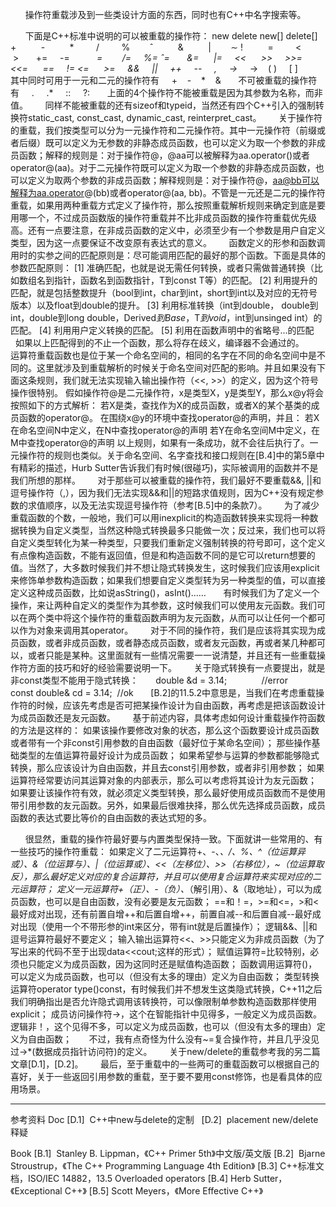       操作符重载涉及到一些类设计方面的东西，同时也有C++中名字搜索等。

      下面是C++标准中说明的可以被重载的操作符：
    new delete new[] delete[]
    +          -          *         /         %        ˆ          &          |        ∼
    !          =         <        >       +=     -=           *=        /=     %=
    ˆ=       &=      |=     <<      >>     >>=     <<=      ==     !=
    <=      >=     &&     ||     ++     --     ,     ->*     ->    ( )     [ ] 
      其中同时可用于一元和二元的操作符有     +    -    *    &
      不可被重载的操作符有     .     .*     ::     ?:
      上面的4个操作符不能被重载是因为其参数为名称，而非值。
      同样不能被重载的还有sizeof和typeid，当然还有四个C++引入的强制转换符static_cast, const_cast, dynamic_cast, reinterpret_cast。
      关于操作符的重载，我们按类型可以分为一元操作符和二元操作符。其中一元操作符（前缀或者后缀）既可以定义为无参数的非静态成员函数，也可以定义为取一个参数的非成员函数；解释的规则是：对于操作符@，@aa可以被解释为aa.operator()或者operator@(aa)。对于二元操作符既可以定义为取一个参数的非静态成员函数，也可以定义为取两个参数的非成员函数；解释规则是：对于操作符@，aa@bb可以解释为aa.operator@(bb)或者operator@(aa, bb)。不管是一元还是二元的操作符重载，如果用两种重载方式定义了操作符，那么按照重载解析规则来确定到底是要用哪一个，不过成员函数版的操作符重载并不比非成员函数的操作符重载优先级高。还有一点要注意，在非成员函数的定义中，必须至少有一个参数是用户自定义类型，因为这一点要保证不改变原有表达式的意义。
      函数定义的形参和函数调用时的实参之间的匹配原则是：尽可能调用匹配的最好的那个函数。下面是具体的参数匹配原则：
[1] 准确匹配，也就是说无需任何转换，或者只需做普通转换（比如数组名到指针，函数名到函数指针，T到const T等）的匹配。
[2] 利用提升的匹配，就是包括整数提升（bool到int，char到int，short到int以及对应的无符号版本）以及float到double的提升。
[3] 利用标准转换（int到double， double到int，double到long double，Derived*到Base*，T*到void*，int到unsinged int）的匹配。
[4] 利用用户定义转换的匹配。
[5] 利用在函数声明中的省略号...的匹配
      如果以上匹配得到的不止一个函数，那么将存在歧义，编译器不会通过的。
      运算符重载函数也是位于某一个命名空间的，相同的名字在不同的命名空间中是不同的。这里就涉及到重载解析的时候关于命名空间对匹配的影响。并且如果没有下面这条规则，我们就无法实现输入输出操作符（<<, >>）的定义，因为这个符号操作很特别。
假如操作符@是二元操作符，x是类型X，y是类型Y，那么x@y将会按照如下的方式解析：
若X是类，查找作为X的成员函数，或者X的某个基类的成员函数的operator@。
在围绕x@y的环境中查找operator@的声明，并且：
若X在命名空间N中定义，在N中查找operator@的声明
若Y在命名空间M中定义，在M中查找operator@的声明
以上规则，如果有一条成功，就不会往后执行了。一元操作符的规则也类似。关于命名空间、名字查找和接口规则在[B.4]中的第5章中有精彩的描述，Hurb Sutter告诉我们有时候(很碰巧)，实际被调用的函数并不是我们所想的那样。
      对于那些可以被重载的操作符，我们最好不要重载&&, ||和逗号操作符（,），因为我们无法实现&&和||的短路求值规则，因为C++没有规定参数的求值顺序，以及无法实现逗号操作符（参考[B.5]中的条款7）。
      为了减少重载函数的个数，一般地，我们可以用inexplicit的构造函数转换来实现将一种数据转换为自定义类型，当然这种隐式转换最多只能做一次；反过来，我们也可以将自定义类型转化为某一种类型，只要我们重新定义强制转换的符号即可，这个定义有点像构造函数，不能有返回值，但是和构造函数不同的是它可以return想要的值。当然了，大多数时候我们并不想让隐式转换发生，这时候我们应该用explicit来修饰单参数构造函数；如果我们想要自定义类型转为另一种类型的值，可以直接定义这种成员函数，比如说asString()，asInt()……
      有时候我们为了定义一个操作，来让两种自定义的类型作为其参数，这时候我们可以使用友元函数。我们可以在两个类中将这个操作符的重载函数声明为友元函数，从而可以让任何一个都可以作为对象来调用其operator。
      对于不同的操作符，我们是应该将其实现为成员函数，或者非成员函数，或者静态成员函数，或者友元函数，再或者某几种都可以，或者只能是某种。这里面就有一些情况需要一一说清楚，并且还有一些重载操作符方面的技巧和好的经验需要说明一下。
      关于隐式转换有一点要提出，就是非const类型不能用于隐式转换：
      double &d = 3.14;              //error
      const double& cd = 3.14;  //ok
      [B.2]的11.5.2中意思是，当我们在考虑重载操作符的时候，应该先考虑是否可把某操作设计为自由函数，再考虑是把该函数设计为成员函数还是友元函数。
      基于前述内容，具体考虑如何设计重载操作符函数的方法是这样的：
如果该操作要修改对象的状态，那么这个函数要设计成员函数或者带有一个非const引用参数的自由函数（最好位于某命名空间）；
那些操作基础类型的左值运算符最好设计为成员函数；
如果希望参与运算的参数都能够隐式转换，那么应该设计为自由函数，并且去const引用参数，或者非引用参数；
如果运算符经常要访问其运算对象的内部表示，那么可以考虑将其设计为友元函数；
如果要让该操作符有效，就必须定义类型转换，那么最好使用成员函数而不是使用带引用参数的友元函数。另外，如果最后很难抉择，那么优先选择成员函数，成员函数的表达式要比等价的自由函数的表达式短的多。

      很显然，重载的操作符最好要与内置类型保持一致。下面就讲一些常用的、有一些技巧的操作符重载：
如果定义了二元运算符+、-、*、/、%、^（位运算异或）、&（位运算与）、|（位运算或）、<<（左移位）、>>（右移位），~（位运算取反），那么最好定义对应的复合运算符，并且可以使用复合运算符来实现对应的二元运算符；
定义一元运算符+（正）、-（负）、*（解引用）、&（取地址），可以为成员函数，也可以是自由函数，没有必要是友元函数；
==和！=，>=和<=，>和<最好成对出现，还有前置自增++和后置自增++，前置自减--和后置自减--最好成对出现（使用一个不带形参的int来区分，带有int就是后置操作）；
逻辑&&、||和逗号运算符最好不要定义；
输入输出运算符<<、>>只能定义为非成员函数（为了写出来的代码不至于出现data<<cout;这样的形式）；
赋值运算符=比较特别，必须也只能定义为成员函数，因为这同时还是赋值构造函数；
函数调用运算符()，可以定义为成员函数，也可以（但没有太多的理由）定义为自由函数；
类型转换运算符operator type()const，有时候我们并不想发生这类隐式转换，C++11之后我们明确指出是否允许隐式调用该转换符，可以像限制单参数构造函数那样使用explicit；
成员访问操作符->，这个在智能指针中见得多，一般定义为成员函数。
逻辑非！，这个见得不多，可以定义为成员函数，也可以（但没有太多的理由）定义为自由函数；
      不过，我有点奇怪为什么没有~=复合操作符，并且几乎没见过->*(数据成员指针访问符)的定义。
      关于new/delete的重载参考我的另二篇文章[D.1]，[D.2]。
      最后，至于重载中的一些两可的重载函数可以根据自己的喜好，关于一些返回引用参数的重载，至于要不要用const修饰，也是看具体的应用场景。




--------------------------------------------------------------------------------

参考资料
Doc
[D.1]  C++中new与delete的定制  
[D.2]  placement new/delete释疑  

Book
[B.1]  Stanley B. Lippman，《C++ Primer 5th》中文版/英文版
[B.2]  Bjarne Stroustrup，《The C++ Programming Language 4th Edition》
[B.3] C++标准文档，ISO/IEC 14882，13.5 Overloaded operators
[B.4] Herb Sutter，《Exceptional C++》
[B.5] Scott Meyers，《More Effective C++》